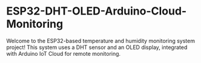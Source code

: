 # ESP32-DHT-OLED-Arduino-Cloud-Monitoring
Welcome to the ESP32-based temperature and humidity monitoring system project! This system uses a DHT sensor and an OLED display, integrated with Arduino IoT Cloud for remote monitoring.

